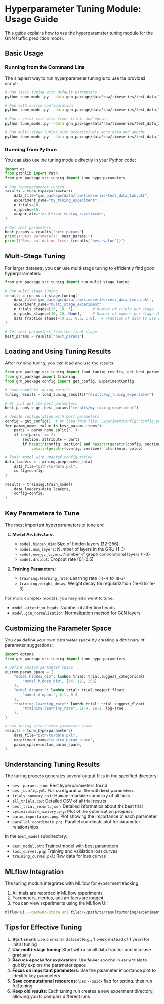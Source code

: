 # Hyperparameter Tuning Module: Usage Guide

This guide explains how to use the hyperparameter tuning module for the GNN traffic prediction model.

## Basic Usage

### Running from the Command Line

The simplest way to run hyperparameter tuning is to use the provided script:

```bash
# Run basic tuning with default parameters
python tune_model.py --data gnn_package/data/raw/timeseries/test_data_1wk.pkl

# Run with custom configuration
python tune_model.py --data gnn_package/data/raw/timeseries/test_data_1wk.pkl --config config.yml --trials 30 --epochs 15

# Run a quick test with fewer trials and epochs
python tune_model.py --data gnn_package/data/raw/timeseries/test_data_1wk.pkl --quick

# Run multi-stage tuning with progressively more data and epochs
python tune_model.py --data gnn_package/data/raw/timeseries/test_data_1mnth.pkl --multi-stage
```

### Running from Python

You can also use the tuning module directly in your Python code:

```python
import os
from pathlib import Path
from gnn_package.src.tuning import tune_hyperparameters

# Run hyperparameter tuning
results = tune_hyperparameters(
    data_file="gnn_package/data/raw/timeseries/test_data_1wk.pkl",
    experiment_name="my_tuning_experiment",
    n_trials=20,
    n_epochs=15,
    output_dir="results/my_tuning_experiment",
)

# Get best parameters
best_params = results["best_params"]
print(f"Best parameters: {best_params}")
print(f"Best validation loss: {results['best_value']}")
```

## Multi-Stage Tuning

For larger datasets, you can use multi-stage tuning to efficiently find good hyperparameters:

```python
from gnn_package.src.tuning import run_multi_stage_tuning

# Run multi-stage tuning
results = run_multi_stage_tuning(
    data_file="gnn_package/data/raw/timeseries/test_data_1mnth.pkl",
    experiment_name="multi_stage_experiment",
    n_trials_stages=[15, 10, 5],        # Number of trials per stage
    n_epochs_stages=[10, 20, None],     # Number of epochs per stage (None uses config value)
    data_fraction_stages=[0.25, 0.5, 1.0],  # Fraction of data to use per stage
)

# Get best parameters from the final stage
best_params = results["best_params"]
```

## Loading and Using Tuning Results

After running tuning, you can load and use the results:

```python
from gnn_package.src.tuning import load_tuning_results, get_best_params
from gnn_package import training
from gnn_package.config import get_config, ExperimentConfig

# Load complete tuning results
tuning_results = load_tuning_results("results/my_tuning_experiment")

# Or just get the best parameters
best_params = get_best_params("results/my_tuning_experiment")

# Update configuration with best parameters
config = get_config()  # Or load from file: ExperimentConfig("config.yml")
for param_name, value in best_params.items():
    parts = param_name.split('.')
    if len(parts) == 2:
        section, attribute = parts
        if hasattr(config, section) and hasattr(getattr(config, section), attribute):
            setattr(getattr(config, section), attribute, value)

# Train model with updated configuration
data_loaders = training.preprocess_data(
    data_file="path/to/data.pkl",
    config=config,
)

results = training.train_model(
    data_loaders=data_loaders,
    config=config,
)
```

## Key Parameters to Tune

The most important hyperparameters to tune are:

1. **Model Architecture**:
   - `model.hidden_dim`: Size of hidden layers (32-256)
   - `model.num_layers`: Number of layers in the GRU (1-3)
   - `model.num_gc_layers`: Number of graph convolutional layers (1-3)
   - `model.dropout`: Dropout rate (0.1-0.5)

2. **Training Parameters**:
   - `training.learning_rate`: Learning rate (1e-4 to 1e-2)
   - `training.weight_decay`: Weight decay for regularization (1e-6 to 1e-3)

For more complex models, you may also want to tune:
- `model.attention_heads`: Number of attention heads
- `model.gcn_normalization`: Normalization method for GCN layers

## Customizing the Parameter Space

You can define your own parameter space by creating a dictionary of parameter suggestions:

```python
import optuna
from gnn_package.src.tuning import tune_hyperparameters

# Define custom parameter space
custom_param_space = {
    "model.hidden_dim": lambda trial: trial.suggest_categorical(
        "model.hidden_dim", [64, 128, 256]
    ),
    "model.dropout": lambda trial: trial.suggest_float(
        "model.dropout", 0.1, 0.4
    ),
    "training.learning_rate": lambda trial: trial.suggest_float(
        "training.learning_rate", 1e-4, 1e-2, log=True
    ),
}

# Run tuning with custom parameter space
results = tune_hyperparameters(
    data_file="path/to/data.pkl",
    experiment_name="custom_param_space",
    param_space=custom_param_space,
)
```

## Understanding Tuning Results

The tuning process generates several output files in the specified directory:

- `best_params.json`: Best hyperparameters found
- `best_config.yml`: Full configuration file with best parameters
- `trials_summary.txt`: Human-readable summary of all trials
- `all_trials.csv`: Detailed CSV of all trial results
- `best_trial_report.json`: Detailed information about the best trial
- `optimization_history.png`: Plot of the optimization progress
- `param_importances.png`: Plot showing the importance of each parameter
- `parallel_coordinate.png`: Parallel coordinate plot for parameter relationships

In the `best_model` subdirectory:
- `best_model.pth`: Trained model with best parameters
- `loss_curves.png`: Training and validation loss curves
- `training_curves.pkl`: Raw data for loss curves

## MLflow Integration

The tuning module integrates with MLflow for experiment tracking:

1. All trials are recorded in MLflow experiments
2. Parameters, metrics, and artifacts are logged
3. You can view experiments using the MLflow UI:

```bash
mlflow ui --backend-store-uri file:///path/to/results/tuning/experiment_name/mlruns
```

## Tips for Effective Tuning

1. **Start small**: Use a smaller dataset (e.g., 1 week instead of 1 year) for initial tuning
2. **Use multi-stage tuning**: Start with a small data fraction and increase gradually
3. **Reduce epochs for exploration**: Use fewer epochs in early trials to quickly explore the parameter space
4. **Focus on important parameters**: Use the parameter importance plot to identify key parameters
5. **Save computational resources**: Use `--quick` flag for testing, then run full tuning
6. **Keep old results**: Each tuning run creates a new experiment directory, allowing you to compare different runs
